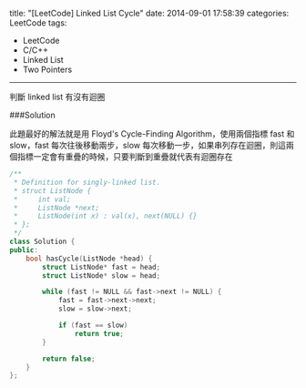 title: "[LeetCode] Linked List Cycle"
date: 2014-09-01 17:58:39
categories: LeetCode
tags:
- LeetCode
- C/C++
- Linked List
- Two Pointers
---
判斷 linked list 有沒有迴圈

<!-- more -->

###Solution

此題最好的解法就是用 Floyd's Cycle-Finding Algorithm，使用兩個指標 fast 和 slow，fast 每次往後移動兩步，slow 每次移動一步，如果串列存在迴圈，則這兩個指標一定會有重疊的時候，只要判斷到重疊就代表有迴圈存在

``` c++
/**
 * Definition for singly-linked list.
 * struct ListNode {
 *     int val;
 *     ListNode *next;
 *     ListNode(int x) : val(x), next(NULL) {}
 * };
 */
class Solution {
public:
    bool hasCycle(ListNode *head) {
        struct ListNode* fast = head;
        struct ListNode* slow = head;

        while (fast != NULL && fast->next != NULL) {
            fast = fast->next->next;
            slow = slow->next;

            if (fast == slow)
                return true;
        }

        return false;
    }
};
```
